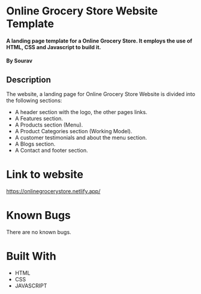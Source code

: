 # Online Grocery Store Website Template 

#### A landing page template for a Online Grocery Store. It employs the use of HTML, CSS and Javascript to build it.

#### By **Sourav**

## Description
The website, a landing page for Online Grocery Store Website is divided into the following sections:

* A header section with the logo, the other pages links.
* A Features section.
* A Products section (Menu).
* A Product Categories section (Working Model).
* A customer testimonials and about the menu section.
* A Blogs section.
* A Contact and footer section.

# Link to website
https://onlinegrocerystore.netlify.app/
# Known Bugs

There are no known bugs.

# Built With

* HTML
* CSS
* JAVASCRIPT
